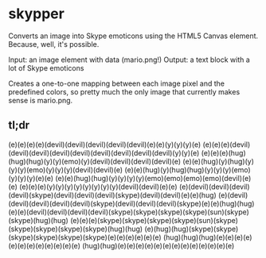 skypper
=======

Converts an image into Skype emoticons using the HTML5 Canvas element. Because, well, it's possible.

Input: an image element with data (mario.png!)
Output: a text block with a lot of Skype emoticons

Creates a one-to-one mapping between each image pixel and the predefined colors,
so pretty much the only image that currently makes sense is mario.png.

tl;dr
-----

(e)(e)(e)(e)(devil)(devil)(devil)(devil)(devil)(e)(e)(y)(y)(y)(e)
(e)(e)(e)(devil)(devil)(devil)(devil)(devil)(devil)(devil)(devil)(devil)(y)(y)(e)
(e)(e)(e)(hug)(hug)(hug)(y)(y)(emo)(y)(devil)(devil)(devil)(devil)(e)
(e)(e)(hug)(y)(hug)(y)(y)(y)(emo)(y)(y)(y)(devil)(devil)(e)
(e)(e)(hug)(y)(hug)(hug)(y)(y)(y)(emo)(y)(y)(y)(e)(e)
(e)(e)(hug)(hug)(y)(y)(y)(y)(emo)(emo)(emo)(emo)(devil)(e)(e)
(e)(e)(e)(y)(y)(y)(y)(y)(y)(y)(y)(devil)(devil)(e)(e)
(e)(devil)(devil)(devil)(devil)(skype)(devil)(devil)(devil)(skype)(devil)(devil)(e)(e)(hug)
(e)(devil)(devil)(devil)(devil)(devil)(skype)(devil)(devil)(devil)(skype)(e)(e)(hug)(hug)
(e)(e)(devil)(devil)(devil)(devil)(skype)(skype)(skype)(skype)(sun)(skype)(skype)(hug)(hug)
(e)(e)(e)(skype)(skype)(skype)(skype)(sun)(skype)(skype)(skype)(skype)(skype)(hug)(hug)
(e)(hug)(hug)(skype)(skype)(skype)(skype)(skype)(skype)(e)(e)(e)(e)(e)(e)
(hug)(hug)(hug)(e)(e)(e)(e)(e)(e)(e)(e)(e)(e)(e)(e)
(hug)(hug)(e)(e)(e)(e)(e)(e)(e)(e)(e)(e)(e)(e)(e)
